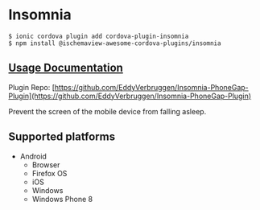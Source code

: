 # Insomnia

```text
$ ionic cordova plugin add cordova-plugin-insomnia
$ npm install @ischemaview-awesome-cordova-plugins/insomnia
```

## [Usage Documentation](https://danielsogl.gitbook.io/awesome-cordova-plugins/plugins/insomnia/)

Plugin Repo: [https://github.com/EddyVerbruggen/Insomnia-PhoneGap-Plugin](https://github.com/EddyVerbruggen/Insomnia-PhoneGap-Plugin)

Prevent the screen of the mobile device from falling asleep.

## Supported platforms

* Android
  * Browser
  * Firefox OS
  * iOS
  * Windows
  * Windows Phone 8

